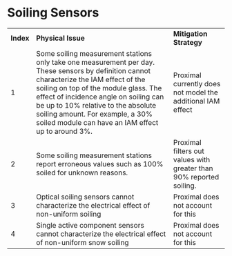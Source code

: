 # Soiling Sensors


|   |   |   |
|---|---|---|
| **Index** | **Physical Issue** | **Mitigation Strategy** |
| 1 | Some soiling measurement stations only take one measurement per day. These sensors by definition cannot characterize the IAM effect of the soiling on top of the module glass. The effect of incidence angle on soiling can be up to 10% relative to the absolute soiling amount. For example, a 30% soiled module can have an IAM effect up to around 3%. | Proximal currently does not model the additional IAM effect |
| 2 | Some soiling measurement stations report erroneous values such as 100% soiled for unknown reasons. | Proximal filters out values with greater than 90% reported soiling. |
| 3 | Optical soiling sensors cannot characterize the electrical effect of non-uniform soiling   | Proximal does not account for this   |
| 4 | Single active component sensors cannot characterize the electrical effect of non-uniform snow soiling | Proximal does not account for this |
